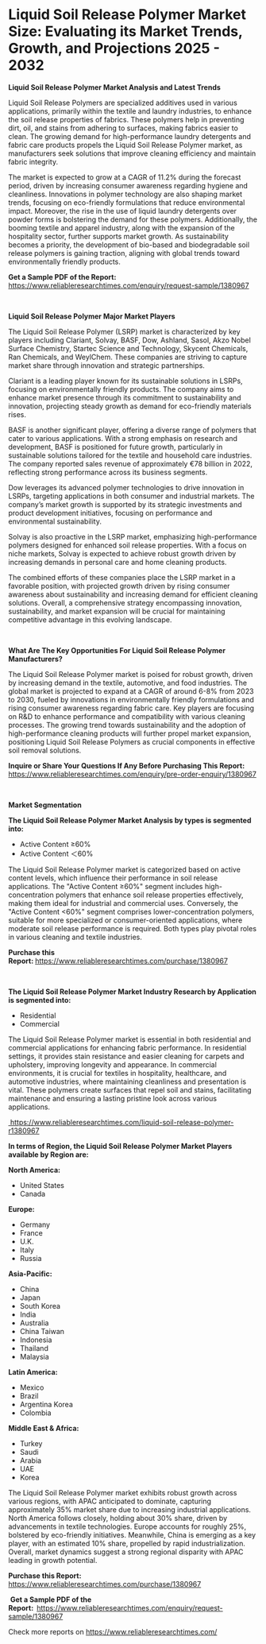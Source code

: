 <p><h1>Liquid Soil Release Polymer Market Size: Evaluating its Market Trends, Growth, and Projections 2025 - 2032</h1></p><p><strong>Liquid Soil Release Polymer Market Analysis and Latest Trends</strong></p>
<p><p>Liquid Soil Release Polymers are specialized additives used in various applications, primarily within the textile and laundry industries, to enhance the soil release properties of fabrics. These polymers help in preventing dirt, oil, and stains from adhering to surfaces, making fabrics easier to clean. The growing demand for high-performance laundry detergents and fabric care products propels the Liquid Soil Release Polymer market, as manufacturers seek solutions that improve cleaning efficiency and maintain fabric integrity.</p><p>The market is expected to grow at a CAGR of 11.2% during the forecast period, driven by increasing consumer awareness regarding hygiene and cleanliness. Innovations in polymer technology are also shaping market trends, focusing on eco-friendly formulations that reduce environmental impact. Moreover, the rise in the use of liquid laundry detergents over powder forms is bolstering the demand for these polymers. Additionally, the booming textile and apparel industry, along with the expansion of the hospitality sector, further supports market growth. As sustainability becomes a priority, the development of bio-based and biodegradable soil release polymers is gaining traction, aligning with global trends toward environmentally friendly products.</p></p>
<p><strong>Get a Sample PDF of the Report:&nbsp;</strong> <a href="https://www.reliableresearchtimes.com/enquiry/request-sample/1380967?utm_campaign=2937&utm_medium=2&utm_source=Github&utm_content=ia&utm_term=02042025&utm_id=liquid-soil-release-polymer">https://www.reliableresearchtimes.com/enquiry/request-sample/1380967</a></p>
<p>&nbsp;</p>
<p><strong>Liquid Soil Release Polymer Major Market Players</strong></p>
<p><p>The Liquid Soil Release Polymer (LSRP) market is characterized by key players including Clariant, Solvay, BASF, Dow, Ashland, Sasol, Akzo Nobel Surface Chemistry, Startec Science and Technology, Skycent Chemicals, Ran Chemicals, and WeylChem. These companies are striving to capture market share through innovation and strategic partnerships.</p><p>Clariant is a leading player known for its sustainable solutions in LSRPs, focusing on environmentally friendly products. The company aims to enhance market presence through its commitment to sustainability and innovation, projecting steady growth as demand for eco-friendly materials rises.</p><p>BASF is another significant player, offering a diverse range of polymers that cater to various applications. With a strong emphasis on research and development, BASF is positioned for future growth, particularly in sustainable solutions tailored for the textile and household care industries. The company reported sales revenue of approximately €78 billion in 2022, reflecting strong performance across its business segments.</p><p>Dow leverages its advanced polymer technologies to drive innovation in LSRPs, targeting applications in both consumer and industrial markets. The company’s market growth is supported by its strategic investments and product development initiatives, focusing on performance and environmental sustainability.</p><p>Solvay is also proactive in the LSRP market, emphasizing high-performance polymers designed for enhanced soil release properties. With a focus on niche markets, Solvay is expected to achieve robust growth driven by increasing demands in personal care and home cleaning products.</p><p>The combined efforts of these companies place the LSRP market in a favorable position, with projected growth driven by rising consumer awareness about sustainability and increasing demand for efficient cleaning solutions. Overall, a comprehensive strategy encompassing innovation, sustainability, and market expansion will be crucial for maintaining competitive advantage in this evolving landscape.</p></p>
<p>&nbsp;</p>
<p><strong>What Are The Key Opportunities For Liquid Soil Release Polymer Manufacturers?</strong></p>
<p><p>The Liquid Soil Release Polymer market is poised for robust growth, driven by increasing demand in the textile, automotive, and food industries. The global market is projected to expand at a CAGR of around 6-8% from 2023 to 2030, fueled by innovations in environmentally friendly formulations and rising consumer awareness regarding fabric care. Key players are focusing on R&D to enhance performance and compatibility with various cleaning processes. The growing trend towards sustainability and the adoption of high-performance cleaning products will further propel market expansion, positioning Liquid Soil Release Polymers as crucial components in effective soil removal solutions.</p></p>
<p><strong>Inquire or Share Your Questions If Any Before Purchasing This Report:</strong> <a href="https://www.reliableresearchtimes.com/enquiry/pre-order-enquiry/1380967?utm_campaign=2937&utm_medium=2&utm_source=Github&utm_content=ia&utm_term=02042025&utm_id=liquid-soil-release-polymer">https://www.reliableresearchtimes.com/enquiry/pre-order-enquiry/1380967</a></p>
<p>&nbsp;</p>
<p><strong>Market Segmentation</strong></p>
<p><strong>The Liquid Soil Release Polymer Market Analysis by types is segmented into:</strong></p>
<p><ul><li>Active Content ≥60%</li><li>Active Content ＜60%</li></ul></p>
<p><p>The Liquid Soil Release Polymer market is categorized based on active content levels, which influence their performance in soil release applications. The "Active Content ≥60%" segment includes high-concentration polymers that enhance soil release properties effectively, making them ideal for industrial and commercial uses. Conversely, the "Active Content <60%" segment comprises lower-concentration polymers, suitable for more specialized or consumer-oriented applications, where moderate soil release performance is required. Both types play pivotal roles in various cleaning and textile industries.</p></p>
<p><strong>Purchase this Report:&nbsp;</strong><a href="https://www.reliableresearchtimes.com/purchase/1380967?utm_campaign=2937&utm_medium=2&utm_source=Github&utm_content=ia&utm_term=02042025&utm_id=liquid-soil-release-polymer">https://www.reliableresearchtimes.com/purchase/1380967</a></p>
<p>&nbsp;</p>
<p><strong>The Liquid Soil Release Polymer Market Industry Research by Application is segmented into:</strong></p>
<p><ul><li>Residential</li><li>Commercial</li></ul></p>
<p><p>The Liquid Soil Release Polymer market is essential in both residential and commercial applications for enhancing fabric performance. In residential settings, it provides stain resistance and easier cleaning for carpets and upholstery, improving longevity and appearance. In commercial environments, it is crucial for textiles in hospitality, healthcare, and automotive industries, where maintaining cleanliness and presentation is vital. These polymers create surfaces that repel soil and stains, facilitating maintenance and ensuring a lasting pristine look across various applications.</p></p>
<p><a href="https://www.reliableresearchtimes.com/liquid-soil-release-polymer-r1380967?utm_campaign=2937&utm_medium=2&utm_source=Github&utm_content=ia&utm_term=02042025&utm_id=liquid-soil-release-polymer">&nbsp;https://www.reliableresearchtimes.com/liquid-soil-release-polymer-r1380967</a></p>
<p><strong>In terms of Region, the Liquid Soil Release Polymer Market Players available by Region are:</strong></p>
<p>
    <p> <strong> North America: </strong>
        <ul>
            <li>United States</li>
            <li>Canada</li>
        </ul>
        </p> 
    <p> <strong> Europe: </strong>
        <ul>
            <li>Germany</li>
            <li>France</li>
            <li>U.K.</li>
            <li>Italy</li>
            <li>Russia</li>
        </ul>
        </p> 
    <p> <strong> Asia-Pacific: </strong>
        <ul>
            <li>China</li>
            <li>Japan</li>
            <li>South Korea</li>
            <li>India</li>
            <li>Australia</li>
            <li>China Taiwan</li>
            <li>Indonesia</li>
            <li>Thailand</li>
            <li>Malaysia</li>
        </ul>
        </p> 
    <p> <strong> Latin America: </strong>
        <ul>
            <li>Mexico</li>
            <li>Brazil</li>
            <li>Argentina Korea</li>
            <li>Colombia</li>
        </ul>
        </p> 
    <p> <strong> Middle East & Africa: </strong>
        <ul>
            <li>Turkey</li>
            <li>Saudi</li>
            <li>Arabia</li>
            <li>UAE</li>
            <li>Korea</li>
        </ul>
    </p>
    </p>
<p><p>The Liquid Soil Release Polymer market exhibits robust growth across various regions, with APAC anticipated to dominate, capturing approximately 35% market share due to increasing industrial applications. North America follows closely, holding about 30% share, driven by advancements in textile technologies. Europe accounts for roughly 25%, bolstered by eco-friendly initiatives. Meanwhile, China is emerging as a key player, with an estimated 10% share, propelled by rapid industrialization. Overall, market dynamics suggest a strong regional disparity with APAC leading in growth potential.</p></p>
<p><strong>Purchase this Report: </strong><a href="https://www.reliableresearchtimes.com/purchase/1380967?utm_campaign=2937&utm_medium=2&utm_source=Github&utm_content=ia&utm_term=02042025&utm_id=liquid-soil-release-polymer">https://www.reliableresearchtimes.com/purchase/1380967</a></p>
<p>&nbsp;<strong>Get a Sample PDF of the Report:&nbsp;&nbsp;</strong><a href="https://www.reliableresearchtimes.com/enquiry/request-sample/1380967?utm_campaign=2937&utm_medium=2&utm_source=Github&utm_content=ia&utm_term=02042025&utm_id=liquid-soil-release-polymer">https://www.reliableresearchtimes.com/enquiry/request-sample/1380967</a></p>
<p><strong></strong></p>
<p>Check more reports on <a href="https://www.reliableresearchtimes.com/?utm_campaign=2937&utm_medium=2&utm_source=Github&utm_content=ia&utm_term=02042025&utm_id=liquid-soil-release-polymer">https://www.reliableresearchtimes.com/</a></p>